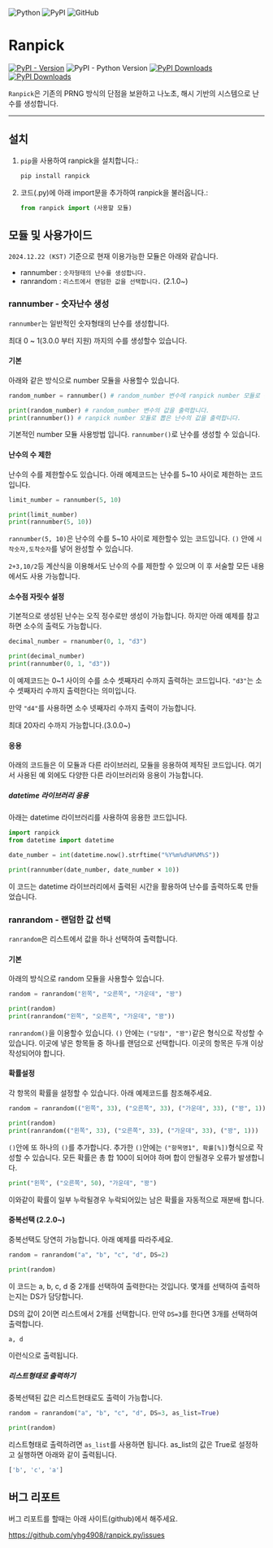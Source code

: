 ![Python](https://img.shields.io/badge/Python-3776AB?style=for-the-badge&logo=Python&logoColor=white)
![PyPI](https://img.shields.io/badge/PyPI-3775A9?style=for-the-badge&logo=PyPI&logoColor=white)
![GitHub](https://img.shields.io/badge/github-%23121011.svg?style=for-the-badge&logo=github&logoColor=white)


# Ranpick
[![PyPI - Version](https://img.shields.io/pypi/v/ranpick)](https://pypi.org/project/ranpick)
![PyPI - Python Version](https://img.shields.io/pypi/pyversions/ranpick)
[![PyPI Downloads](https://static.pepy.tech/badge/ranpick/month)](https://pepy.tech/projects/ranpick)
[![PyPI Downloads](https://static.pepy.tech/badge/ranpick)](https://pepy.tech/projects/ranpick)



`Ranpick`은 기존의 PRNG 방식의 단점을 보완하고 나노초, 해시 기반의 시스템으로 난수를 생성합니다.


---



## 설치



1. `pip`을 사용하여 ranpick을 설치합니다.:

   ```bash
   pip install ranpick
   ```
2. 코드(.py)에 아래 import문을 추가하여 ranpick을 불러옵니다.:

   ```python
   from ranpick import (사용할 모듈)
   ```



## 모듈 및 사용가이드


`2024.12.22 (KST)` 기준으로 현재 이용가능한 모듈은 아래와 같습니다.

- rannumber : `숫자형태의 난수를 생성합니다.`
- ranrandom : `리스트에서 랜덤한 값을 선택합니다.` (2.1.0~)


### rannumber - 숫자난수 생성


`rannumber`는 일반적인 숫자형태의 난수를 생성합니다.

최대 0 ~ 1(3.0.0 부터 지원) 까지의 수를 생성할수 있습니다.



#### 기본



아래와 같은 방식으로 number 모듈을 사용할수 있습니다.
```python
random_number = rannumber() # random_number 변수에 ranpick number 모듈로 뽑은 난수(0 ~ 1)를 저장합니다.

print(random_number) # random_number 변수의 값을 출력합니다.
print(rannumber()) # ranpick number 모듈로 뽑은 난수의 값을 출력합니다.
```
기본적인 number 모듈 사용방법 입니다. `rannumber()`로 난수를 생성할 수 있습니다.


#### 난수의 수 제한



난수의 수를 제한할수도 있습니다. 아래 예제코드는 난수를 5~10 사이로 제한하는 코드입니다.
```python
limit_number = rannumber(5, 10)

print(limit_number)
print(rannumber(5, 10))
```
`rannumber(5, 10)`은 난수의 수를 5~10 사이로 제한할수 있는 코드입니다. `()` 안에 `시작숫자,도착숫자`를 넣어 완성할 수 있습니다.

`2+3,10/2`등 계산식을 이용해서도 난수의 수를 제한할 수 있으며 이 후 서술할 모든 내용에서도 사용 가능합니다.


#### 소수점 자릿수 설정



기본적으로 생성된 난수는 오직 정수로만 생성이 가능합니다. 하지만 아래 예제를 참고하면 소수의 출력도 가능합니다.
```python
decimal_number = rnanumber(0, 1, "d3")

print(decimal_number)
print(rannumber(0, 1, "d3"))
```
이 예제코드는 0~1 사이의 수를 소수 셋째자리 수까지 출력하는 코드입니다. `"d3"`는 소수 셋째자리 수까지 출력한다는 의미입니다.

만약 `"d4"`를 사용하면 소수 넷째자리 수까지 출력이 가능합니다.

최대 20자리 수까지 가능합니다.(3.0.0~)


#### 응용



아래의 코드들은 이 모듈과 다른 라이브러리, 모듈을 응용하여 제작된 코드입니다. 여기서 사용된 예 외에도 다양한 다른 라이브러리와 응용이 가능합니다.

##### datetime 라이브러리 응용
아래는 datetime 라이브러리를 사용하여 응용한 코드입니다.
```python
import ranpick
from datetime import datetime

date_number = int(datetime.now().strftime("%Y%m%d%H%M%S"))

print(rannumber(date_number, date_number × 10))
```
이 코드는 datetime 라이브러리에서 출력된 시간을 활용하여 난수를 출력하도록 만들었습니다.

### ranrandom - 랜덤한 값 선택
`ranrandom`은 리스트에서 값을 하나 선택하여 출력합니다.


#### 기본
아래의 방식으로 random 모듈을 사용할수 있습니다.
```python
random = ranrandom("왼쪽", "오른쪽", "가운데", "꽝")

print(random)
print(ranrandom("왼쪽", "오른쪽", "가운데", "꽝"))
```
`ranrandom()`을 이용할수 있습니다. `()` 안에는 `("당첨", "꽝")`같은 형식으로 작성할 수 있습니다.
이곳에 넣은 항목들 중 하나를 랜덤으로 선택합니다.
이곳의 항목은 두개 이상 작성되어야 합니다.


#### 확률설정
각 항목의 확률을 설정할 수 있습니다. 아래 예제코드를 참조해주세요.
```python
random = ranrandom(("왼쪽", 33), ("오른쪽", 33), ("가운데", 33), ("꽝", 1))

print(random)
print(ranrandom(("왼쪽", 33), ("오른쪽", 33), ("가운데", 33), ("꽝", 1)))
```
`()`안에 또 하나의 `()`를 추가합니다. 추가한 `()`안에는 `("항목명1", 확률[%])`형식으로 작성할 수 있습니다.
모든 확률은 총 합 100이 되어야 하며 합이 안될경우 오류가 발생합니다.

```python
print("왼쪽", ("오른쪽", 50), "가운데", "꽝")
```
이와같이 확률이 일부 누락될경우 누락되어있는 남은 확률을 자동적으로 재분배 합니다.

#### 중복선택 (2.2.0~)
중복선택도 당연히 가능합니다. 아래 예제를 따라주세요.
```python
random = ranrandom("a", "b", "c", "d", DS=2)

print(random)
```
이 코드는 a, b, c, d 중 2개를 선택하여 출력한다는 것입니다. 몇개를 선택하여 출력하는지는 DS가 담당합니다.

DS의 값이 2이면 리스트에서 2개를 선택합니다. 만약 `DS=3`를 한다면 3개를 선택하여 출력합니다.
```r
a, d
```
이런식으로 출력됩니다.

##### 리스트형태로 출력하기
중복선택된 값은 리스트현태로도 출력이 가능합니다.
```python
random = ranrandom("a", "b", "c", "d", DS=3, as_list=True)

print(random)
```
리스트형태로 출력하려면 `as_list`를 사용하면 됩니다. as_list의 값은 True로 설정하고 실행하면 아래와 같이 출력됩니다.
```r
['b', 'c', 'a']
```

## 버그 리포트

버그 리포트를 할때는 아래 사이트(github)에서 해주세요.

<https://github.com/yhg4908/ranpick.py/issues>
